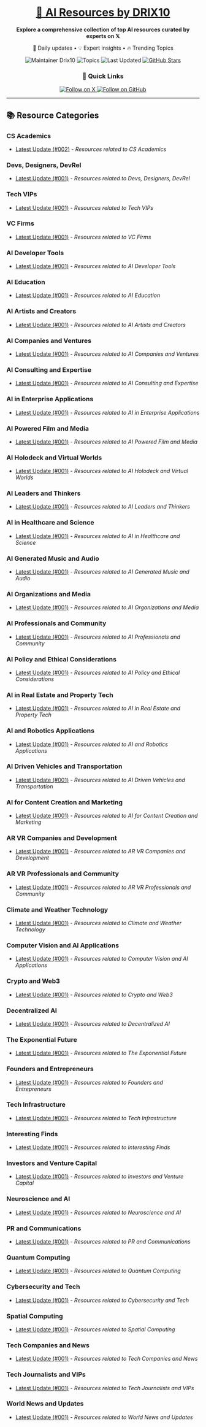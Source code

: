 
<div align="center">
  <h1><a href="https://x.com/DRIX_10_" target="_blank">🚀 AI Resources by DRIX10</a></h1>
  <p><strong>Explore a comprehensive collection of top AI resources curated by experts on 𝕏</strong></p>
  <p>🌟 Daily updates • 💡 Expert insights • 🔥 Trending Topics</p>

  <img src="https://img.shields.io/badge/Maintainer-Drix10-blue?style=for-the-badge" alt="Maintainer Drix10" />
  <img src="https://img.shields.io/badge/Topics-Everything%2C%20AI-red?style=for-the-badge" alt="Topics" />
  <img src="https://img.shields.io/github/last-commit/Drix10/ai-resources?style=for-the-badge&color=5D6D7E" alt="Last Updated" />
  <a href="https://github.com/Drix10/ai-resources"><img src="https://img.shields.io/github/stars/Drix10/ai-resources?style=for-the-badge&color=yellow" alt="GitHub Stars" /></a>

  <br>

  <h3>🌟 Quick Links</h3>
    <a href="https://x.com/DRIX_10_">
      <img src="https://img.shields.io/badge/Follow_on_𝕏-black?style=for-the-badge&logo=x&logoColor=white" alt="Follow on X" />
    </a>
    <a href="https://github.com/Drix10">
      <img src="https://img.shields.io/badge/Follow_on_GitHub-black?style=for-the-badge&logo=github&logoColor=white" alt="Follow on GitHub" />
    </a>
</div>

---

## 📚 Resource Categories

### CS Academics

*   [Latest Update (#002)](https://github.com/Drix10/ai-resources/blob/main/CS%20Academics/resources-002.md) - *Resources related to CS Academics*

### Devs, Designers, DevRel

*   [Latest Update (#001)](https://github.com/Drix10/ai-resources/blob/main/Devs%2C%20Designers%2C%20DevRel/resources-001.md) - *Resources related to Devs, Designers, DevRel*

### Tech VIPs

*   [Latest Update (#001)](https://github.com/Drix10/ai-resources/blob/main/Tech%20VIPs/resources-001.md) - *Resources related to Tech VIPs*

### VC Firms

*   [Latest Update (#001)](https://github.com/Drix10/ai-resources/blob/main/VC%20Firms/resources-001.md) - *Resources related to VC Firms*

### AI Developer Tools

*   [Latest Update (#001)](https://github.com/Drix10/ai-resources/blob/main/AI%20Developer%20Tools/resources-001.md) - *Resources related to AI Developer Tools*

### AI Education

*   [Latest Update (#001)](https://github.com/Drix10/ai-resources/blob/main/AI%20Education/resources-001.md) - *Resources related to AI Education*

### AI Artists and Creators

*   [Latest Update (#001)](https://github.com/Drix10/ai-resources/blob/main/AI%20Artists%20and%20Creators/resources-001.md) - *Resources related to AI Artists and Creators*

### AI Companies and Ventures

*   [Latest Update (#001)](https://github.com/Drix10/ai-resources/blob/main/AI%20Companies%20and%20Ventures/resources-001.md) - *Resources related to AI Companies and Ventures*

### AI Consulting and Expertise

*   [Latest Update (#001)](https://github.com/Drix10/ai-resources/blob/main/AI%20Consulting%20and%20Expertise/resources-001.md) - *Resources related to AI Consulting and Expertise*

### AI in Enterprise Applications

*   [Latest Update (#001)](https://github.com/Drix10/ai-resources/blob/main/AI%20in%20Enterprise%20Applications/resources-001.md) - *Resources related to AI in Enterprise Applications*

### AI Powered Film and Media

*   [Latest Update (#001)](https://github.com/Drix10/ai-resources/blob/main/AI%20Powered%20Film%20and%20Media/resources-001.md) - *Resources related to AI Powered Film and Media*

### AI Holodeck and Virtual Worlds

*   [Latest Update (#001)](https://github.com/Drix10/ai-resources/blob/main/AI%20Holodeck%20and%20Virtual%20Worlds/resources-001.md) - *Resources related to AI Holodeck and Virtual Worlds*

### AI Leaders and Thinkers

*   [Latest Update (#001)](https://github.com/Drix10/ai-resources/blob/main/AI%20Leaders%20and%20Thinkers/resources-001.md) - *Resources related to AI Leaders and Thinkers*

### AI in Healthcare and Science

*   [Latest Update (#001)](https://github.com/Drix10/ai-resources/blob/main/AI%20in%20Healthcare%20and%20Science/resources-001.md) - *Resources related to AI in Healthcare and Science*

### AI Generated Music and Audio

*   [Latest Update (#001)](https://github.com/Drix10/ai-resources/blob/main/AI%20Generated%20Music%20and%20Audio/resources-001.md) - *Resources related to AI Generated Music and Audio*

### AI Organizations and Media

*   [Latest Update (#001)](https://github.com/Drix10/ai-resources/blob/main/AI%20Organizations%20and%20Media/resources-001.md) - *Resources related to AI Organizations and Media*

### AI Professionals and Community

*   [Latest Update (#001)](https://github.com/Drix10/ai-resources/blob/main/AI%20Professionals%20and%20Community/resources-001.md) - *Resources related to AI Professionals and Community*

### AI Policy and Ethical Considerations

*   [Latest Update (#001)](https://github.com/Drix10/ai-resources/blob/main/AI%20Policy%20and%20Ethical%20Considerations/resources-001.md) - *Resources related to AI Policy and Ethical Considerations*

### AI in Real Estate and Property Tech

*   [Latest Update (#001)](https://github.com/Drix10/ai-resources/blob/main/AI%20in%20Real%20Estate%20and%20Property%20Tech/resources-001.md) - *Resources related to AI in Real Estate and Property Tech*

### AI and Robotics Applications

*   [Latest Update (#001)](https://github.com/Drix10/ai-resources/blob/main/AI%20and%20Robotics%20Applications/resources-001.md) - *Resources related to AI and Robotics Applications*

### AI Driven Vehicles and Transportation

*   [Latest Update (#001)](https://github.com/Drix10/ai-resources/blob/main/AI%20Driven%20Vehicles%20and%20Transportation/resources-001.md) - *Resources related to AI Driven Vehicles and Transportation*

### AI for Content Creation and Marketing

*   [Latest Update (#001)](https://github.com/Drix10/ai-resources/blob/main/AI%20for%20Content%20Creation%20and%20Marketing/resources-001.md) - *Resources related to AI for Content Creation and Marketing*

### AR VR Companies and Development

*   [Latest Update (#001)](https://github.com/Drix10/ai-resources/blob/main/AR%20VR%20Companies%20and%20Development/resources-001.md) - *Resources related to AR VR Companies and Development*

### AR VR Professionals and Community

*   [Latest Update (#001)](https://github.com/Drix10/ai-resources/blob/main/AR%20VR%20Professionals%20and%20Community/resources-001.md) - *Resources related to AR VR Professionals and Community*

### Climate and Weather Technology

*   [Latest Update (#001)](https://github.com/Drix10/ai-resources/blob/main/Climate%20and%20Weather%20Technology/resources-001.md) - *Resources related to Climate and Weather Technology*

### Computer Vision and AI Applications

*   [Latest Update (#001)](https://github.com/Drix10/ai-resources/blob/main/Computer%20Vision%20and%20AI%20Applications/resources-001.md) - *Resources related to Computer Vision and AI Applications*

### Crypto and Web3

*   [Latest Update (#001)](https://github.com/Drix10/ai-resources/blob/main/Crypto%20and%20Web3/resources-001.md) - *Resources related to Crypto and Web3*

### Decentralized AI

*   [Latest Update (#001)](https://github.com/Drix10/ai-resources/blob/main/Decentralized%20AI/resources-001.md) - *Resources related to Decentralized AI*

### The Exponential Future

*   [Latest Update (#001)](https://github.com/Drix10/ai-resources/blob/main/The%20Exponential%20Future/resources-001.md) - *Resources related to The Exponential Future*

### Founders and Entrepreneurs

*   [Latest Update (#001)](https://github.com/Drix10/ai-resources/blob/main/Founders%20and%20Entrepreneurs/resources-001.md) - *Resources related to Founders and Entrepreneurs*

### Tech Infrastructure

*   [Latest Update (#001)](https://github.com/Drix10/ai-resources/blob/main/Tech%20Infrastructure/resources-001.md) - *Resources related to Tech Infrastructure*

### Interesting Finds

*   [Latest Update (#001)](https://github.com/Drix10/ai-resources/blob/main/Interesting%20Finds/resources-001.md) - *Resources related to Interesting Finds*

### Investors and Venture Capital

*   [Latest Update (#001)](https://github.com/Drix10/ai-resources/blob/main/Investors%20and%20Venture%20Capital/resources-001.md) - *Resources related to Investors and Venture Capital*

### Neuroscience and AI

*   [Latest Update (#001)](https://github.com/Drix10/ai-resources/blob/main/Neuroscience%20and%20AI/resources-001.md) - *Resources related to Neuroscience and AI*

### PR and Communications

*   [Latest Update (#001)](https://github.com/Drix10/ai-resources/blob/main/PR%20and%20Communications/resources-001.md) - *Resources related to PR and Communications*

### Quantum Computing

*   [Latest Update (#001)](https://github.com/Drix10/ai-resources/blob/main/Quantum%20Computing/resources-001.md) - *Resources related to Quantum Computing*

### Cybersecurity and Tech

*   [Latest Update (#001)](https://github.com/Drix10/ai-resources/blob/main/Cybersecurity%20and%20Tech/resources-001.md) - *Resources related to Cybersecurity and Tech*

### Spatial Computing

*   [Latest Update (#001)](https://github.com/Drix10/ai-resources/blob/main/Spatial%20Computing/resources-001.md) - *Resources related to Spatial Computing*

### Tech Companies and News

*   [Latest Update (#001)](https://github.com/Drix10/ai-resources/blob/main/Tech%20Companies%20and%20News/resources-001.md) - *Resources related to Tech Companies and News*

### Tech Journalists and VIPs

*   [Latest Update (#001)](https://github.com/Drix10/ai-resources/blob/main/Tech%20Journalists%20and%20VIPs/resources-001.md) - *Resources related to Tech Journalists and VIPs*

### World News and Updates

*   [Latest Update (#001)](https://github.com/Drix10/ai-resources/blob/main/World%20News%20and%20Updates/resources-001.md) - *Resources related to World News and Updates*

